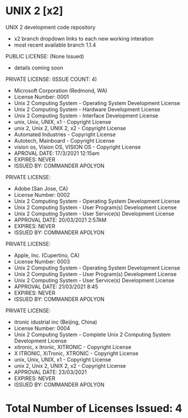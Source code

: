 # UNIX 2 [x2]
UNIX 2 development code repository
- x2 branch dropdown links to each new working interation
- most recent available branch 1.1.4

PUBLIC LICENSE: (None Issued)
- details coming soon

PRIVATE LICENSE: (ISSUE COUNT: 4)

- Microsoft Corporation (Redmond, WA)
- License Number: 0001
- Unix 2 Computing System           - Operating System Development License
- Unix 2 Computing System           - Hardware Development License
- Unix 2 Computing System           - Interface Development License
- unix, Unix, UNIX, x1              - Copyright License
- unix 2, Unix 2, UNIX 2, x2        - Copyright License
- Automated Industries              - Copyright License
- Autotech, Mainboard               - Copyright License
- vision os, Vision OS, VISION OS   - Copyright License
- APROVAL DATE:    17/3/2021 12:15am
- EXPIRES:         NEVER
- ISSUED BY:       COMMANDER APOLYON

PRIVATE LICENSE: 
- Adobe (San Jose, CA)
- License Number: 0002
- Unix 2 Computing System           - Operating System Development License
- Unix 2 Computing System           - User Program(s) Development License
- Unix 2 Computing System           - User Service(s) Development License
- APPROVAL DATE:   20/03/2021 2:57AM
- EXPIRES:         NEVER
- ISSUED BY:       COMMANDER APOLYON

PRIVATE LICENSE:
- Apple, Inc. (Cupertino, CA)
- License Number: 0003
- Unix 2 Computing System           - Operating System Development License
- Unix 2 Computing System           - User Program(s) Development License
- Unix 2 Computing System           - User Service(s) Development License
- APPROVAL DATE:   21/03/2021 8:45
- EXPIRES:         NEVER
- ISSUED BY:       COMMANDER APOLYON

PRIVATE LICENSE:
- itronic idustrial inc (Beijing, China)
- License Number: 0004
- Unix 2 Computing System           - Complete Unix 2 Computing System Development License
- xitronic, x itronic, XITRONIC     - Copyright License
- X ITRONIC, XiTronic,  XTRONIC     - Copyright License
- unix, Unix, UNIX, x1              - Copyright License
- unix 2, Unix 2, UNIX 2, x2        - Copyright License 
- APPROVAL DATE:   23/03/2021
- EXPIRES:         NEVER
- ISSUED BY:       COMMANDER APOLYON

# Total Number of Licenses Issued: 4

